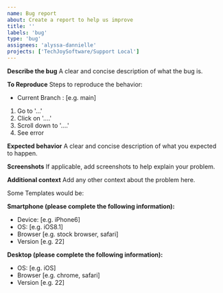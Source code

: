 ```yaml
---
name: Bug report
about: Create a report to help us improve
title: ''
labels: 'bug'
type: 'bug'
assignees: 'alyssa-dannielle'
projects: ['TechJoySoftware/Support Local']
---
```


**Describe the bug** A clear and concise description of what the bug is.

**To Reproduce** Steps to reproduce the behavior:

- Current Branch : [e.g. main]

1. Go to '...'
2. Click on '....'
3. Scroll down to '....'
4. See error

**Expected behavior** A clear and concise description of what you expected to happen.

**Screenshots** If applicable, add screenshots to help explain your problem.

**Additional context** Add any other context about the problem here.

Some Templates would be:

**Smartphone (please complete the following information):**

- Device: [e.g. iPhone6]
- OS: [e.g. iOS8.1]
- Browser [e.g. stock browser, safari]
- Version [e.g. 22]

**Desktop (please complete the following information):**

- OS: [e.g. iOS]
- Browser [e.g. chrome, safari]
- Version [e.g. 22]